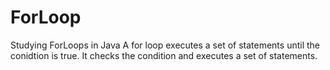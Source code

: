 # ForLoop
Studying ForLoops in Java
A for loop executes a set of statements until the conidtion is true. It checks the condition and executes a set of statements.
